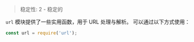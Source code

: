 
<!--introduced_in=v0.10.0-->

> 稳定性: 2 - 稳定的

`url` 模块提供了一些实用函数，用于 URL 处理与解析。
可以通过以下方式使用：

```js
const url = require('url');
```


